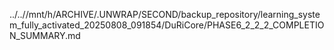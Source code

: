../..//mnt/h/ARCHIVE/.UNWRAP/SECOND/backup_repository/learning_system_fully_activated_20250808_091854/DuRiCore/PHASE6_2_2_2_COMPLETION_SUMMARY.md